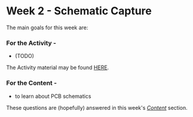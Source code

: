# Week 2 - Schematic Capture

The main goals for this week are:

### For the Activity -
* (TODO)

The Activity material may be found [HERE](../Week_2/Week_2_Activity).

### For the Content -
* to learn about PCB schematics 

These questions are (hopefully) answered in this week's [*Content*](../Week_2/Week_2_Content) section.
